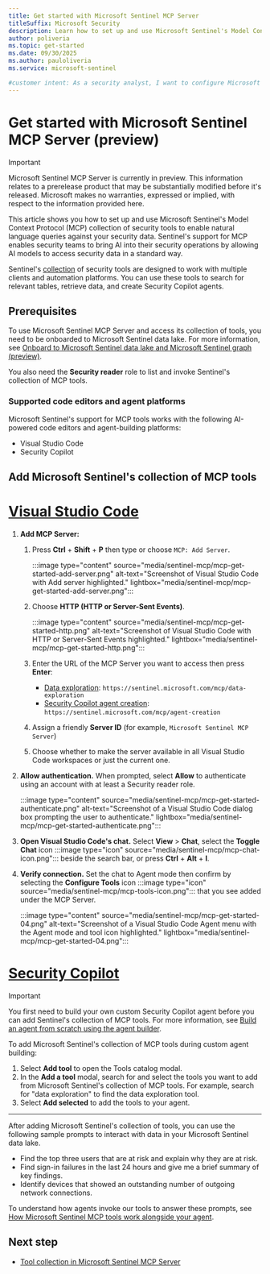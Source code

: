 ```yaml
---
title: Get started with Microsoft Sentinel MCP Server
titleSuffix: Microsoft Security  
description: Learn how to set up and use Microsoft Sentinel's Model Context Protocol (MCP) collection of security tools to enable natural language queries and AI-powered security investigations 
author: poliveria
ms.topic: get-started
ms.date: 09/30/2025
ms.author: pauloliveria
ms.service: microsoft-sentinel

#customer intent: As a security analyst, I want to configure Microsoft Sentinel MCP Server so that I can use natural language to query security data and accelerate investigations.
---
```


# Get started with Microsoft Sentinel MCP Server (preview)

> [!IMPORTANT]
> Microsoft Sentinel MCP Server is currently in preview.
> This information relates to a prerelease product that may be substantially modified before it's released. Microsoft makes no warranties, expressed or implied, with respect to the information provided here.

This article shows you how to set up and use Microsoft Sentinel's Model Context Protocol (MCP) collection of security tools to enable natural language queries against your security data. Sentinel's support for MCP enables security teams to bring AI into their security operations by allowing AI models to access security data in a standard way. 

Sentinel's [collection](sentinel-mcp-tools-overview.md) of security tools are designed to work with multiple clients and automation platforms. You can use these tools to search for relevant tables, retrieve data, and create Security Copilot agents.

## Prerequisites

To use Microsoft Sentinel MCP Server and access its collection of tools, you need to be onboarded to Microsoft Sentinel data lake. For more information, see [Onboard to Microsoft Sentinel data lake and Microsoft Sentinel graph (preview)](sentinel-lake-onboarding.md).

You also need the **Security reader** role to list and invoke Sentinel's collection of MCP tools.

### Supported code editors and agent platforms

Microsoft Sentinel's support for MCP tools works with the following AI-powered code editors and agent-building platforms:
- Visual Studio Code 
- Security Copilot

## Add Microsoft Sentinel's collection of MCP tools

# [Visual Studio Code](#tab/visual-studio)

1.	**Add MCP Server:**
    1. Press **Ctrl** + **Shift** + **P** then type or choose `MCP: Add Server`.

        :::image type="content" source="media/sentinel-mcp/mcp-get-started-add-server.png" alt-text="Screenshot of Visual Studio Code with Add server highlighted." lightbox="media/sentinel-mcp/mcp-get-started-add-server.png":::

    1. Choose **HTTP (HTTP or Server-Sent Events)**.

        :::image type="content" source="media/sentinel-mcp/mcp-get-started-http.png" alt-text="Screenshot of Visual Studio Code with HTTP or Server-Sent Events highlighted." lightbox="media/sentinel-mcp/mcp-get-started-http.png":::

    1. Enter the URL of the MCP Server you want to access then press **Enter**:
        - [Data exploration](sentinel-mcp-data-exploration-tool.md): `https://sentinel.microsoft.com/mcp/data-exploration` 
        - [Security Copilot agent creation](sentinel-mcp-agent-creation-tool.md): `https://sentinel.microsoft.com/mcp/agent-creation`
    
    1. Assign a friendly **Server ID** (for example, `Microsoft Sentinel MCP Server`)
    1. Choose whether to make the server available in all Visual Studio Code workspaces or just the current one.
 
2.	**Allow authentication.** When prompted, select **Allow** to authenticate using an account with at least a Security reader role.

    :::image type="content" source="media/sentinel-mcp/mcp-get-started-authenticate.png" alt-text="Screenshot of a Visual Studio Code dialog box prompting the user to authenticate." lightbox="media/sentinel-mcp/mcp-get-started-authenticate.png"::: 

3. **Open Visual Studio Code's chat.** Select **View** > **Chat**, select the **Toggle Chat** icon :::image type="icon" source="media/sentinel-mcp/mcp-chat-icon.png"::: beside the search bar, or press **Ctrl** + **Alt** + **I**.
    
4. **Verify connection.** Set the chat to Agent mode then confirm by selecting the **Configure Tools** icon :::image type="icon" source="media/sentinel-mcp/mcp-tools-icon.png"::: that you see added under the MCP Server.

    :::image type="content" source="media/sentinel-mcp/mcp-get-started-04.png" alt-text="Screenshot of a Visual Studio Code Agent menu with the Agent mode and tool icon highlighted." lightbox="media/sentinel-mcp/mcp-get-started-04.png":::

# [Security Copilot](#tab/security-copilot)

>[!IMPORTANT]
>You first need to build your own custom Security Copilot agent before you can add Sentinel's collection of MCP tools. For more information, see [Build an agent from scratch using the agent builder](/copilot/security/developer/create-agent-dev#steps-to-create-your-custom-agent).

To add Microsoft Sentinel's collection of MCP tools during custom agent building:

1. Select **Add tool** to open the Tools catalog modal.
2.	In the **Add a tool** modal, search for and select the tools you want to add from Microsoft Sentinel's collection of MCP tools. For example, search for "data exploration" to find the data exploration tool.
4.	Select **Add selected** to add the tools to your agent.


---

After adding Microsoft Sentinel's collection of tools, you can use the following sample prompts to interact with data in your Microsoft Sentinel data lake. 

- Find the top three users that are at risk and explain why they are at risk.
- Find sign-in failures in the last 24 hours and give me a brief summary of key findings.
- Identify devices that showed an outstanding number of outgoing network connections.

To understand how agents invoke our tools to answer these prompts, see [How Microsoft Sentinel MCP tools work alongside your agent](sentinel-mcp-data-exploration-tool.md#how-microsoft-sentinel-mcp-tools-work-alongside-your-agent).

## Next step
- [Tool collection in Microsoft Sentinel MCP Server](sentinel-mcp-tools-overview.md)